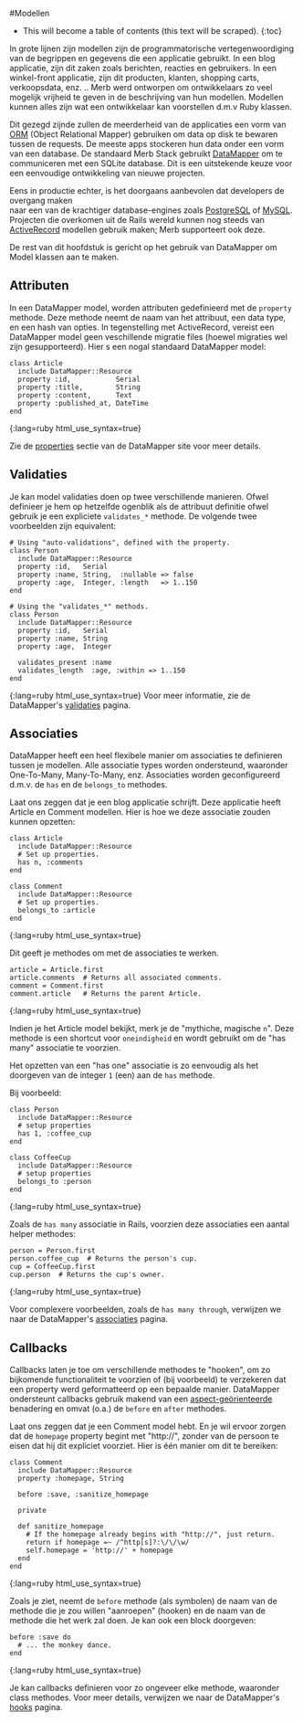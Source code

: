 #Modellen

* This will become a table of contents (this text will be scraped).
{:toc}

In grote lijnen zijn modellen zijn de programmatorische vertegenwoordiging 
van de begrippen en gegevens die een applicatie gebruikt. 
In een blog applicatie, zijn dit zaken 
zoals berichten, reacties en gebruikers. 
In een winkel-front applicatie, 
zijn dit producten, klanten, shopping carts, verkoopsdata, enz. .. 
Merb werd ontworpen om ontwikkelaars zo veel mogelijk vrijheid te geven 
in de beschrijving van hun modellen. 
Modellen kunnen alles zijn wat een ontwikkelaar kan voorstellen d.m.v Ruby klassen.

Dit gezegd zijnde zullen de meerderheid van de applicaties
een vorm van [ORM][] (Object Relational Mapper) gebruiken
om data op disk te bewaren tussen de requests.
De meeste apps stockeren hun data onder een vorm van een database.
De standaard Merb Stack gebruikt [DataMapper][] om te communiceren 
met een SQLite database.
Dit is een uitstekende keuze voor een eenvoudige ontwikkeling van nieuwe projecten.

Eens in productie echter,
is het doorgaans aanbevolen dat developers de overgang maken  
naar een van de krachtiger database-engines 
zoals [PostgreSQL][] of [MySQL][].
Projecten die overkomen uit de Rails wereld
kunnen nog steeds van [ActiveRecord][] modellen gebruik maken; 
Merb supporteert ook deze.

De rest van dit hoofdstuk is gericht op het gebruik van DataMapper
om Model klassen aan te maken.

## Attributen

In een DataMapper model, worden attributen gedefinieerd met de ``property`` methode.
Deze methode neemt de naam van het attribuut, een data type,
en een hash van opties.
In tegenstelling met ActiveRecord, vereist een DataMapper model geen veschillende migratie files
(hoewel migraties wel zijn gesupporteerd).
Hier s een nogal standaard DataMapper model:

    class Article
      include DataMapper::Resource
      property :id,           Serial
      property :title,        String
      property :content,      Text
      property :published_at, DateTime
    end
{:lang=ruby html_use_syntax=true}

Zie de [properties][] sectie van de DataMapper site voor meer details.

## Validaties

Je kan model validaties doen op twee verschillende manieren.
Ofwel definieer je hem op hetzelfde ogenblik als de attribuut definitie
ofwel gebruik je een expliciete ``validates_*`` methode.
De volgende twee voorbeelden zijn equivalent:

    # Using "auto-validations", defined with the property.
    class Person
      include DataMapper::Resource
      property :id,   Serial
      property :name, String,  :nullable => false
      property :age,  Integer, :length   => 1..150
    end

    # Using the "validates_*" methods.
    class Person
      include DataMapper::Resource
      property :id,   Serial
      property :name, String
      property :age,  Integer

      validates_present :name
      validates_length  :age, :within => 1..150
    end
{:lang=ruby html_use_syntax=true}
Voor meer informatie, zie de DataMapper's [validaties][] pagina.

## Associaties

DataMapper heeft een heel flexibele manier om associaties te definieren tussen je modellen.
Alle associatie types worden ondersteund, waaronder One-To-Many, Many-To-Many, enz.
Associaties worden geconfigureerd d.m.v. de ``has`` en de  ``belongs_to`` methodes.

Laat ons zeggen dat je een blog applicatie schrijft.
Deze applicatie heeft Article en Comment modellen.
Hier is hoe we deze associatie zouden kunnen opzetten:

    class Article
      include DataMapper::Resource
      # Set up properties.
      has n, :comments
    end

    class Comment
      include DataMapper::Resource
      # Set up properties.
      belongs_to :article
    end
{:lang=ruby html_use_syntax=true}

Dit geeft je methodes om met de associaties te werken.

    article = Article.first
    article.comments  # Returns all associated comments.
    comment = Comment.first
    comment.article   # Returns the parent Article.
{:lang=ruby html_use_syntax=true}

Indien je het Article model bekijkt,
merk je de "mythiche, magische ``n``".
Deze methode is een shortcut voor ``oneindigheid``
en wordt gebruikt om de "has many" associatie te voorzien.

Het opzetten van een "has one" associatie is zo eenvoudig als het doorgeven van de integer ``1``
(een) aan de  ``has`` methode.

Bij voorbeeld:

    class Person
      include DataMapper::Resource
      # setup properties
      has 1, :coffee_cup
    end

    class CoffeeCup
      include DataMapper::Resource
      # setup properties
      belongs_to :person
    end
{:lang=ruby html_use_syntax=true}

Zoals de ``has many`` associatie in Rails,
voorzien deze associaties een aantal helper methodes:

    person = Person.first
    person.coffee_cup  # Returns the person's cup.
    cup = CoffeeCup.first
    cup.person  # Returns the cup's owner.
{:lang=ruby html_use_syntax=true}

Voor complexere voorbeelden, zoals de ``has many through``,
verwijzen we naar de DataMapper's [associaties][] pagina.

## Callbacks

Callbacks laten je toe om verschillende methodes te "hooken",
om zo bijkomende functionaliteit te voorzien
of (bij voorbeeld) te verzekeren dat een property werd geformatteerd op een bepaalde manier.
DataMapper ondersteunt callbacks gebruik makend van een [aspect-geörienteerde][] benadering
en omvat (o.a.) de ``before`` en ``after`` methodes.

Laat ons zeggen dat je een Comment model hebt.
En je wil ervoor zorgen dat de ``homepage`` property begint met "http://",
zonder van de persoon te eisen dat hij dit expliciet voorziet.
Hier is één manier om dit te bereiken:

    class Comment
      include DataMapper::Resource
      property :homepage, String

      before :save, :sanitize_homepage

      private

      def sanitize_homepage
        # If the homepage already begins with "http://", just return.
        return if homepage =~ /^http[s]?:\/\/\w/
        self.homepage = 'http://' + homepage
      end
    end
{:lang=ruby html_use_syntax=true}

Zoals je ziet, neemt de ``before`` methode (als symbolen)
de naam van de methode die je zou willen "aanroepen" (hooken) 
en de naam van de methode die het werk zal doen.
Je kan ook een block doorgeven:

    before :save do
      # ... the monkey dance.
    end
{:lang=ruby html_use_syntax=true}

Je kan callbacks definieren voor zo ongeveer elke methode, waaronder class methodes.
Voor meer details, verwijzen we naar de DataMapper's [hooks][] pagina.


<!-- Links -->
[ActiveRecord]:    http://en.wikipedia.org/wiki/ActiveRecord_%28Rails%29
[aspect-geörienteerde]: http://en.wikipedia.org/wiki/Aspect_oriented
[associaties]:     http://datamapper.org/doku.php?id=docs:associations
[DataMapper]:      http://datamapper.org/doku.php
[hooks]:           http://datamapper.org/doku.php?id=docs:hooks
[MySQL]:           http://en.wikipedia.org/wiki/MySQL
[ORM]:             http://en.wikipedia.org/wiki/Object-relational_mapping
[PostgreSQL]:      http://en.wikipedia.org/wiki/PostgreSQL
[properties]:      http://datamapper.org/doku.php?id=docs:properties
[SQLite]:          http://www.sqlite.org/
[validaties]:      http://datamapper.org/doku.php?id=docs:validations
